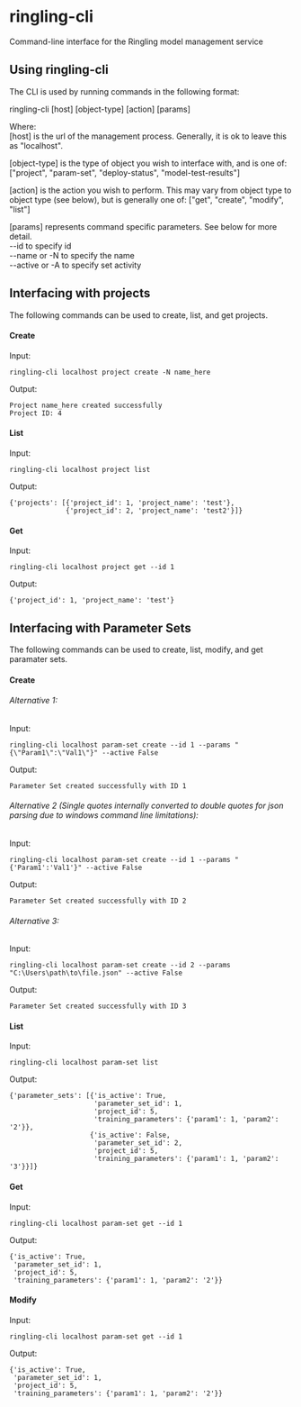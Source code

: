 # ringling-cli
Command-line interface for the Ringling model management service

## Using ringling-cli
The CLI is used by running commands in the following format:

ringling-cli [host] [object-type] [action] [params]

Where:  
[host] is the url of the management process. Generally, it is ok to leave this as "localhost".

[object-type] is the type of object you wish to interface with, and is one of: ["project", "param-set", "deploy-status", "model-test-results"]

[action] is the action you wish to perform. This may vary from object type to object type (see below), but is generally one of: ["get", "create", "modify", "list"]

[params] represents command specific parameters. See below for more detail.  
--id to specify id  
--name or -N to specify the name  
--active or -A to specify set activity

## Interfacing with projects
The following commands can be used to create, list, and get projects.


#### Create
Input:  

```
ringling-cli localhost project create -N name_here
```

Output:

```
Project name_here created successfully  
Project ID: 4
```

#### List
Input:

```
ringling-cli localhost project list
```

Output:

```  
{'projects': [{'project_id': 1, 'project_name': 'test'},  
              {'project_id': 2, 'project_name': 'test2'}]}  
```

#### Get
Input:  

```
ringling-cli localhost project get --id 1
```

Output:  

```
{'project_id': 1, 'project_name': 'test'}
```

## Interfacing with Parameter Sets
The following commands can be used to create, list, modify, and get paramater sets.

#### Create
###### Alternative 1:  
Input:  
```
ringling-cli localhost param-set create --id 1 --params "{\"Param1\":\"Val1\"}" --active False
```

Output:
```
Parameter Set created successfully with ID 1
```

###### Alternative 2 (Single quotes internally converted to double quotes for json parsing due to windows command line limitations):  
Input:  
```
ringling-cli localhost param-set create --id 1 --params "{'Param1':'Val1'}" --active False
```

Output:
```
Parameter Set created successfully with ID 2
```

###### Alternative 3:  
Input:  
```
ringling-cli localhost param-set create --id 2 --params "C:\Users\path\to\file.json" --active False
```

Output:
```
Parameter Set created successfully with ID 3
```

#### List
Input:  
```
ringling-cli localhost param-set list
```

Output:

```  
{'parameter_sets': [{'is_active': True,
                     'parameter_set_id': 1,
                     'project_id': 5,
                     'training_parameters': {'param1': 1, 'param2': '2'}},
                    {'is_active': False,
                     'parameter_set_id': 2,
                     'project_id': 5,
                     'training_parameters': {'param1': 1, 'param2': '3'}}]}
```

#### Get
Input:  

```
ringling-cli localhost param-set get --id 1
```

Output:  

```
{'is_active': True,
 'parameter_set_id': 1,
 'project_id': 5,
 'training_parameters': {'param1': 1, 'param2': '2'}}
```

#### Modify
Input:  

```
ringling-cli localhost param-set get --id 1
```

Output:  

```
{'is_active': True,
 'parameter_set_id': 1,
 'project_id': 5,
 'training_parameters': {'param1': 1, 'param2': '2'}}
```
